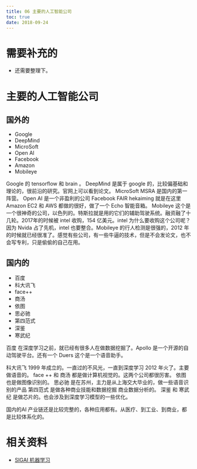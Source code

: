 ```yaml
---
title: 06 主要的人工智能公司
toc: true
date: 2018-09-24
---
```


# 需要补充的

- 还需要整理下。


# 主要的人工智能公司

## 国外的

- Google
- DeepMind
- MicroSoft
- Open AI
- Facebook
- Amazon
- Mobileye

Google 的 tensorflow 和 brain 。
DeepMind 是属于 google 的，比较偏基础和理论的，很前沿的研究。官网上可以看到论文。
MicroSoft MSRA 是国内的第一阵营。
Open AI 是一个非盈利的公司
Facebook FAIR hekaiming 就是在这里
Amazon EC2 和 AWS 都做的很好，做了一个 Echo 智能音箱。
Mobileye 这个是一个很神奇的公司，以色列的。特斯拉就是用的它们的辅助驾驶系统。融资融了十几轮。2017年的时候被 intel 收购，154 亿美元。intel 为什么要收购这个公司呢？因为 Nvida 占了先机，intel 也要整合。Mobileye 的行人检测是很强的，2012 年的时候就已经很准了。感觉有些公司，有一些牛逼的技术，但是不会发论文，也不会写专利，只是偷偷的自己在用。


## 国内的

- 百度
- 科大讯飞
- face++
- 商汤
- 依图
- 思必驰
- 第四范式
- 深鉴
- 寒武纪

百度 在深度学习之前，就已经有很多人在做数据挖掘了。Apollo 是一个开源的自动驾驶平台。还有一个 Duers 这个是一个语音助手。

科大讯飞 1999 年成立的。一直过的不风光，一直到深度学习 2012 年火了。主要做语音的。
face ++ 和 商汤 都是做计算机视觉的。这两个公司都很厉害。
依图 也是做图像识别的。
思必驰 是在苏州，主力是从上海交大毕业的，做一些语音识别的产品
第四范式 是做各种商业技能和数据挖掘 商业数据分析的。
深鉴 和 寒武纪 是做芯片的。也会涉及到深度学习模型的一些优化。

国内的AI 产业链还是比较完整的，各种应用都有。从医疗、到工业、到商业，都是比较体系化的。







# 相关资料

- [SIGAI 机器学习](http://sigai.cn/index.php?r=front/viewcourse&id=13)
